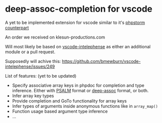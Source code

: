 # deep-assoc-completion for vscode

A yet to be implemented extension for vscode similar to it's [phpstorm counterpart](https://github.com/klesun/deep-assoc-completion)

An order we received on klesun-productions.com

Will most likely be based on [vscode-intelephense](https://github.com/bmewburn/vscode-intelephense) as either an additional module or a pull request.

Supposedly will achive this: https://github.com/bmewburn/vscode-intelephense/issues/249

List of features: (yet to be updated)
- Specify associative array keys in phpdoc for completion and type inference. Either with [PSALM](https://github.com/vimeo/psalm/blob/master/docs/annotating_code/type_syntax/array_types.md#object-like-arrays) format or [deep-assoc](https://github.com/klesun/deep-assoc-completion/issues/63) format, or both.
- Infer array key types
- Provide completion and GoTo functionality for array keys
- Infer types of arguments inside anonymous functions like in `array_map()`
- Function usage based argument type inference
- ...
